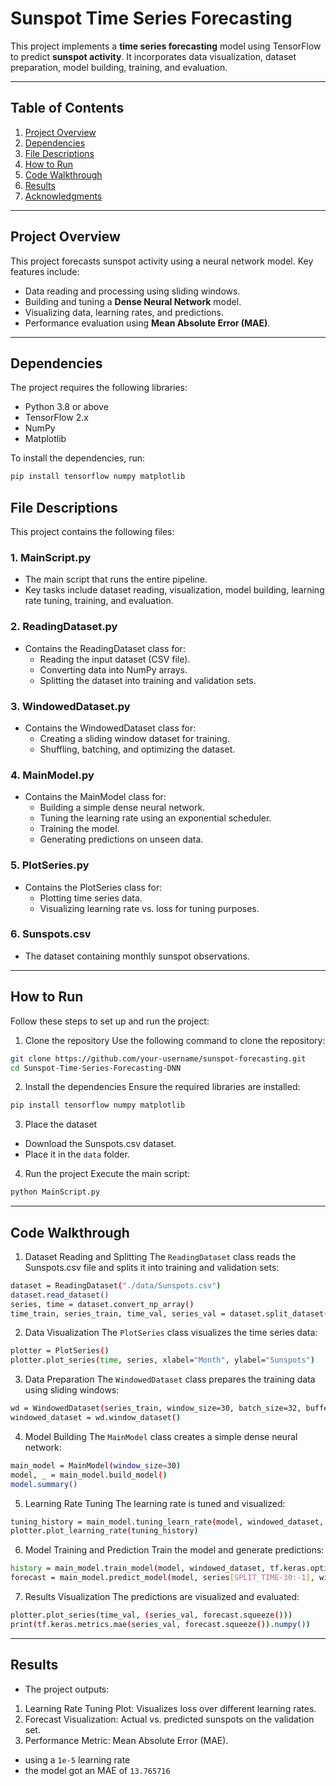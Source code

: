 # Sunspot Time Series Forecasting

This project implements a **time series forecasting** model using TensorFlow to predict **sunspot activity**. It incorporates data visualization, dataset preparation, model building, training, and evaluation.  

---

## Table of Contents
1. [Project Overview](#project-overview)  
2. [Dependencies](#dependencies)  
3. [File Descriptions](#file-descriptions)  
4. [How to Run](#how-to-run)  
5. [Code Walkthrough](#code-walkthrough)  
6. [Results](#results)  
7. [Acknowledgments](#acknowledgments)  

---

## Project Overview

This project forecasts sunspot activity using a neural network model. Key features include:
- Data reading and processing using sliding windows.  
- Building and tuning a **Dense Neural Network** model.  
- Visualizing data, learning rates, and predictions.  
- Performance evaluation using **Mean Absolute Error (MAE)**.  

---

## Dependencies

The project requires the following libraries:
- Python 3.8 or above  
- TensorFlow 2.x  
- NumPy  
- Matplotlib  

To install the dependencies, run:

```bash
pip install tensorflow numpy matplotlib
```
## File Descriptions
This project contains the following files:

### 1. MainScript.py
- The main script that runs the entire pipeline.
- Key tasks include dataset reading, visualization, model building, learning rate tuning, training, and evaluation.

### 2. ReadingDataset.py
- Contains the ReadingDataset class for:
  - Reading the input dataset (CSV file).
  - Converting data into NumPy arrays.
  - Splitting the dataset into training and validation sets.

### 3. WindowedDataset.py
- Contains the WindowedDataset class for:
  - Creating a sliding window dataset for training.
  - Shuffling, batching, and optimizing the dataset.
  
### 4. MainModel.py
- Contains the MainModel class for:
  - Building a simple dense neural network.
  - Tuning the learning rate using an exponential scheduler.
  - Training the model.
  - Generating predictions on unseen data.

### 5. PlotSeries.py
- Contains the PlotSeries class for:
  - Plotting time series data.
  - Visualizing learning rate vs. loss for tuning purposes.

### 6. Sunspots.csv
- The dataset containing monthly sunspot observations.

---
## How to Run
Follow these steps to set up and run the project:

1. Clone the repository
Use the following command to clone the repository:
```bash
git clone https://github.com/your-username/sunspot-forecasting.git
cd Sunspot-Time-Series-Forecasting-DNN
```
2. Install the dependencies
Ensure the required libraries are installed:
```bash
pip install tensorflow numpy matplotlib
```
3. Place the dataset
- Download the Sunspots.csv dataset.
- Place it in the `data` folder.

4. Run the project
Execute the main script:
```bash
python MainScript.py
```

---

## Code Walkthrough
1. Dataset Reading and Splitting
The `ReadingDataset` class reads the Sunspots.csv file and splits it into training and validation sets:
```bash
dataset = ReadingDataset("./data/Sunspots.csv")
dataset.read_dataset()
series, time = dataset.convert_np_array()
time_train, series_train, time_val, series_val = dataset.split_dataset(split_time=3000, series=series, time=time)
```
2. Data Visualization
The `PlotSeries` class visualizes the time series data:
```bash
plotter = PlotSeries()
plotter.plot_series(time, series, xlabel="Month", ylabel="Sunspots")
```
3. Data Preparation
The `WindowedDataset` class prepares the training data using sliding windows:
```bash
wd = WindowedDataset(series_train, window_size=30, batch_size=32, buffer_size=1000)
windowed_dataset = wd.window_dataset()
```
4. Model Building
The `MainModel` class creates a simple dense neural network:
```bash
main_model = MainModel(window_size=30)
model, _ = main_model.build_model()
model.summary()
```
5. Learning Rate Tuning
The learning rate is tuned and visualized:
```bash
tuning_history = main_model.tuning_learn_rate(model, windowed_dataset, tf.keras.optimizers.SGD(momentum=0.9), loss=tf.keras.losses.Huber())
plotter.plot_learning_rate(tuning_history)
```
6. Model Training and Prediction
Train the model and generate predictions:
```bash
history = main_model.train_model(model, windowed_dataset, tf.keras.optimizers.SGD(learning_rate=0.01, momentum=0.9), loss=tf.keras.losses.Huber(), epochs=600)
forecast = main_model.predict_model(model, series[SPLIT_TIME-30:-1], window_size=30, batch_size=32)
```
7. Results Visualization
The predictions are visualized and evaluated:
```bash
plotter.plot_series(time_val, (series_val, forecast.squeeze()))
print(tf.keras.metrics.mae(series_val, forecast.squeeze()).numpy())
```
---

## Results
- The project outputs:
1. Learning Rate Tuning Plot: Visualizes loss over different learning rates.
2. Forecast Visualization: Actual vs. predicted sunspots on the validation set.
3. Performance Metric: Mean Absolute Error (MAE).
- using a `1e-5` learning rate
- the model got an MAE of `13.765716`
